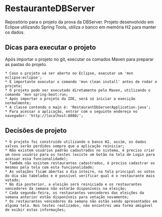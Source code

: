 # RestauranteDBServer

Repositório para o projeto da prova da DBServer.
Projeto desenvolvido em Eclipse utilizando Spring Tools, utiliza o banco em memória H2 para manter os dados.

## Dicas para executar o projeto

Após importar o projeto no git, executar os comados Maven para preparar as pastas do projeto.

	* Caso o projeto vá ser aberto no Eclipse, executar um 'mvn eclipse:eclipse';
	* É importante executar o comando 'mvn clean install' antes de rodar o projeto;
	* O projeto pode ser executado diretamente pelo Maven, utilizando o comando 'mvn spring-boot:run;
	* Após importar o projeto da IDE, será só iniciar a execição normalmente;
	* A classe contendo o main é: 'RestaurantDbServerApplication.java';
	* Para acessar a aplicação, entrar com o seguinte endereço no navegador: 'http://localhost:8080/';

## Decisões de projeto

	* O projeto foi construído utilizando o banco H2, assim, os dados salvos serão perdidos sempre que a aplicação reiniciar;
	* Não existem usuários padrão cadastrados no sistema, é preciso criar um novo usuário para os testes (existe um botão na tela de Login para acessar essa funcionalidade);
	* Também não existem restaurantes cadastrados, é preciso cadastrar os mesmos pela tela com esta funcionalidade;
	* As votações ficam abertas o dia inteiro, na tela principal os votos do dia são tabelados e é possível verificar qual é o restaurante mais votado;
	* No dia posterior, a eleição será reiniciada e os restaurantes vencedores da semana não estarão disponíveis na eleição;
	* Cada segunda-feira, os restaurantes vencedores das eleições da semana anterior estão disponíveis para votação novamente;
	* Os restaurantes vencedores da semana não estão sendo apresentados em alguma tela. Nos testes realizados, não encontrei uma forma amigável de exibir estas informações;
